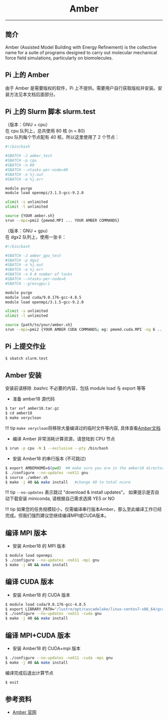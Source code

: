 # <center>Amber</center>

------

## 简介

Amber (Assisted Model Building with Energy Refinement) is the collective name for a suite of programs designed to carry out molecular mechanical force field simulations, particularly on biomolecules. 


## Pi 上的 Amber
由于 Amber 是需要版权的软件，Pi 上不提供。需要用户自行获取版权并安装。安装方法见本文档后面部分。

## Pi 上的 Slurm 脚本 slurm.test
（版本：GNU + cpu）<br>
在 cpu 队列上，总共使用 80 核 (n = 80)<br>
cpu 队列每个节点配有 40 核，所以这里使用了 2 个节点：
```bash
#!/bin/bash

#SBATCH -J amber_test
#SBATCH -p cpu
#SBATCH -n 80
#SBATCH --ntasks-per-node=40
#SBATCH -o %j.out
#SBATCH -e %j.err

module purge
module load openmpi/3.1.5-gcc-9.2.0

ulimit -s unlimited
ulimit -l unlimited

source {YOUR amber.sh}
srun --mpi=pmi2 {pmemd.MPI ... YOUR AMBER COMMANDS}
```

（版本：GNU + gpu）<br>
在 dgx2 队列上，使用一张卡：
```bash
#!/bin/bash

#SBATCH -J amber_gpu_test
#SBATCH -p dgx2
#SBATCH -o %j.out
#SBATCH -e %j.err
#SBATCH -n 6 # number of tasks
#SBATCH --ntasks-per-node=6
#SBATCH --gres=gpu:1

module purge
module load cuda/9.0.176-gcc-4.8.5
module load openmpi/3.1.5-gcc-9.2.0

ulimit -s unlimited
ulimit -l unlimited

source {path/to/your/amber.sh}
srun --mpi=pmi2 {YOUR AMBER CUDA COMMANDS; eg: pmemd.cuda.MPI -ng 6 ... }
```

## Pi 上提交作业
```bash
$ sbatch slurm.test
```

## Amber 安装

安装前请移除 .bashrc 不必要的内容，包括 module load 与 export 等等

- 准备 amber18 源代码
```bash
$ tar xvf amber18.tar.gz
$ cd amber18
$ make veryclean
```
!!! tip
      `make veryclean`将移除大量编译过的临时文件等内容, 具体查看[Amber文档](http://ambermd.org/doc12/Amber18.pdf)
		 
- 编译 Amber 非常消耗计算资源，请登陆到 CPU 节点
```bash
$ srun -p cpu -N 1 --exclusive --pty /bin/bash
```

- 安装 Amber18 的串行版本 (不可跳过)
```bash
$ export AMBERHOME=$(pwd)  ## make sure you are in the amber18 directory extracted
$ ./configure --no-updates -noX11 gnu
$ source ./amber.sh
$ make -j 40 && make install   #change 40 to total ncore
```

!!! tip
      `--no-updates` 表示跳过 "download & install updates"。
      如果提示是否自动下载安装 miniconda, 请根据自己需求选择 YES or NO

!!! tip
      如果您的任务规模较小，仅需编译串行版本Amber，那么至此编译工作已经完成。但我们强烈建议您继续编译MPI或CUDA版本。

## 编译 MPI 版本

- 安装 Amber18 的 MPI 版本
```bash
$ module load openmpi
$ ./configure --no-updates -noX11 -mpi gnu
$ make -j 40 && make install
```

## 编译 CUDA 版本

- 安装 Amber18 的 CUDA 版本
```bash
$ module load cuda/9.0.176-gcc-4.8.5
$ export LIBRARY_PATH="/lustre/opt/cascadelake/linux-centos7-x86_64/gcc-4.8.5/cuda-9.0.176-pusmroeeme62xntggzjygame4htcbil7/lib64/stubs:${LIBRARY_PATH}"
$ ./configure --no-updates -noX11 -cuda gnu
$ make -j 40 && make install
```

## 编译 MPI+CUDA 版本

- 安装 Amber18 的 CUDA+mpi 版本
```bash
$ ./configure --no-updates -noX11 -cuda -mpi gnu
$ make -j 40 && make install
```

编译完成后退出计算节点
```bash
$ exit
```


## 参考资料

- [Amber 官网](https://ambermd.org/)
